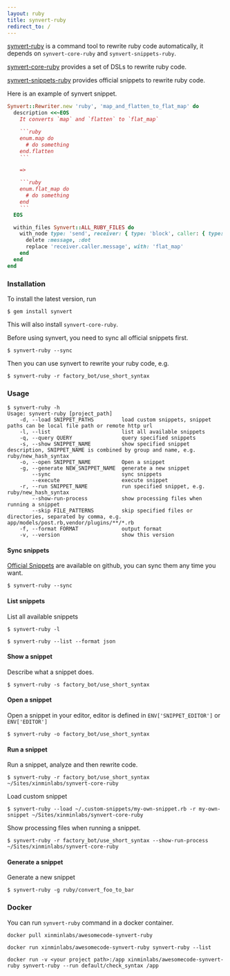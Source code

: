```yaml
---
layout: ruby
title: synvert-ruby
redirect_to: /
---
```


[synvert-ruby](https://github.com/xinminlabs/synvert-ruby) is a command tool to rewrite ruby code automatically,
it depends on `synvert-core-ruby` and `synvert-snippets-ruby`.

[synvert-core-ruby](https://github.com/xinminlabs/synvert-core-ruby) provides a set of DSLs to rewrite ruby code.

[synvert-snippets-ruby](https://github.com/xinminlabs/synvert-snippets-ruby) provides official snippets to
rewrite ruby code.

Here is an example of synvert snippet.

```ruby
Synvert::Rewriter.new 'ruby', 'map_and_flatten_to_flat_map' do
  description <<~EOS
    It converts `map` and `flatten` to `flat_map`

    ```ruby
    enum.map do
      # do something
    end.flatten
    ```

    =>

    ```ruby
    enum.flat_map do
      # do something
    end
    ```
  EOS

  within_files Synvert::ALL_RUBY_FILES do
    with_node type: 'send', receiver: { type: 'block', caller: { type: 'send', message: 'map' } }, message: 'flatten', arguments: { size: 0 } do
      delete :message, :dot
      replace 'receiver.caller.message', with: 'flat_map'
    end
  end
end
```

### Installation

To install the latest version, run

```
$ gem install synvert
```

This will also install `synvert-core-ruby`.

Before using synvert, you need to sync all official snippets first.

```
$ synvert-ruby --sync
```

Then you can use synvert to rewrite your ruby code, e.g.

```
$ synvert-ruby -r factory_bot/use_short_syntax
```

### Usage

```
$ synvert-ruby -h
Usage: synvert-ruby [project_path]
    -d, --load SNIPPET_PATHS         load custom snippets, snippet paths can be local file path or remote http url
    -l, --list                       list all available snippets
    -q, --query QUERY                query specified snippets
    -s, --show SNIPPET_NAME          show specified snippet description, SNIPPET_NAME is combined by group and name, e.g. ruby/new_hash_syntax
    -o, --open SNIPPET_NAME          Open a snippet
    -g, --generate NEW_SNIPPET_NAME  generate a new snippet
        --sync                       sync snippets
        --execute                    execute snippet
    -r, --run SNIPPET_NAME           run specified snippet, e.g. ruby/new_hash_syntax
        --show-run-process           show processing files when running a snippet
        --skip FILE_PATTERNS         skip specified files or directories, separated by comma, e.g. app/models/post.rb,vendor/plugins/**/*.rb
    -f, --format FORMAT              output format
    -v, --version                    show this version
```

#### Sync snippets

[Official Snippets](https://github.com/xinminlabs/synvert-snippets-ruby) are available on github,
you can sync them any time you want.

```
$ synvert-ruby --sync
```

#### List snippets

List all available snippets

```
$ synvert-ruby -l

$ synvert-ruby --list --format json
```

#### Show a snippet

Describe what a snippet does.

```
$ synvert-ruby -s factory_bot/use_short_syntax
```

#### Open a snippet

Open a snippet in your editor, editor is defined in
`ENV['SNIPPET_EDITOR']` or `ENV['EDITOR']`

```
$ synvert-ruby -o factory_bot/use_short_syntax
```

#### Run a snippet

Run a snippet, analyze and then rewrite code.

```
$ synvert-ruby -r factory_bot/use_short_syntax ~/Sites/xinminlabs/synvert-core-ruby
```

Load custom snippet

```
$ synvert-ruby --load ~/.custom-snippets/my-own-snippet.rb -r my-own-snippet ~/Sites/xinminlabs/synvert-core-ruby
```

Show processing files when running a snippet.

```
$ synvert-ruby -r factory_bot/use_short_syntax --show-run-process ~/Sites/xinminlabs/synvert-core-ruby
```

#### Generate a snippet

Generate a new snippet

```
$ synvert-ruby -g ruby/convert_foo_to_bar
```

### Docker

You can run `synvert-ruby` command in a docker container.

```
docker pull xinminlabs/awesomecode-synvert-ruby

docker run xinminlabs/awesomecode-synvert-ruby synvert-ruby --list

docker run -v <your project path>:/app xinminlabs/awesomecode-synvert-ruby synvert-ruby --run default/check_syntax /app
```

